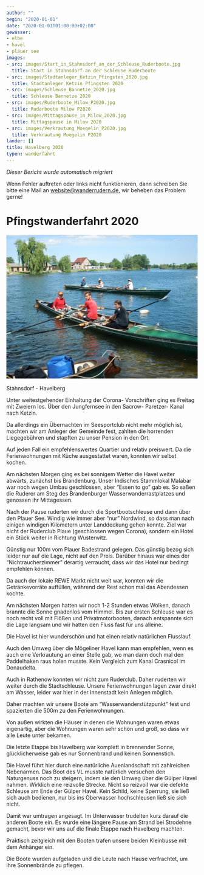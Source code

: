 ```yaml
---
author: ""
begin: "2020-01-01"
date: "2020-01-01T01:00:00+02:00"
gewässer:
- elbe
- havel
- plauer see
images:
- src: images/Start_in_Stahnsdorf_an_der_Schleuse_Ruderboote.jpg
  title: Start in Stahnsdorf an der Schleuse Ruderboote
- src: images/Stadtanleger_Ketzin_Pfingsten_2020.jpg
  title: Stadtanleger Ketzin Pfingsten 2020
- src: images/Schleuse_Bannetze_2020.jpg
  title: Schleuse Bannetze 2020
- src: images/Ruderboote_Milow_P2020.jpg
  title: Ruderboote Milow P2020
- src: images/Mittagspause_in_Milow_2020.jpg
  title: Mittagspause in Milow 2020
- src: images/Verkrautung_Moegelin_P2020.jpg
  title: Verkrautung Moegelin P2020
länder: []
title: Havelberg 2020
typen: wanderfahrt
---
```



*Dieser Bericht wurde automatisch migriert*

Wenn Fehler auftreten oder links nicht funktionieren, dann schreiben Sie bitte eine Mail an website@wanderrudern.de, wir beheben das Problem gerne!



# Pfingstwanderfahrt 2020

![Milow Ruderboote](./images/Ruderboote_Milow_P2020.jpg)

Stahnsdorf - Havelberg

Unter weitestgehender Einhaltung der Corona- Vorschriften ging es Freitag mit Zweiern los. Über den Jungfernsee in den Sacrow- Paretzer- Kanal nach Ketzin.

Da allerdings ein Übernachten im Seesportclub nicht mehr möglich ist, machten wir am Anleger der Gemeinde fest, zahlten die horrenden Liegegebühren und stapften zu unser Pension in den Ort.

Auf jeden Fall ein empfehlenswertes Quartier und relativ preiswert. Da die Ferienwohnungen mit Küche ausgestattet waren, konnten wir selbst kochen.

Am nächsten Morgen ging es bei sonnigem Wetter die Havel weiter abwärts, zunächst bis Brandenburg. Unser Indisches Stammlokal Malabar war noch wegen Umbau geschlossen, aber “Essen to go” gab es. So saßen die Ruderer am Steg des Brandenburger Wasserwanderrastplatzes und genossen ihr Mittagessen.

Nach der Pause ruderten wir durch die Sportbootschleuse und dann über den Plauer See. Windig wie immer aber “nur” Nordwind, so dass man nach einigen windigen Kilometern unter Landdeckung gehen konnte.
Ziel war nicht der Ruderclub Plaue (geschlossen wegen Corona), sondern ein Hotel ein Stück weiter in Richtung Wusterwitz.

Günstig nur 100m vom Plauer Badestrand gelegen. Das günstig bezog sich leider nur auf die Lage, nicht auf den Preis. Darüber hinaus war eines der “Nichtraucherzimmer” derartig verraucht, dass wir das Hotel nur bedingt empfehlen können.

Da auch der lokale REWE Markt nicht weit war, konnten wir die Getränkevorräte auffüllen, während der Rest schon mal das Abendessen kochte.

Am nächsten Morgen hatten wir noch 1-2 Stunden etwas Wolken, danach brannte die Sonne gnadenlos vom Himmel. Bis zur ersten Schleuse war es noch recht voll mit Flößen und Privatmotorbooten, danach entspannte sich die Lage langsam und wir hatten den Fluss fast für uns alleine.

Die Havel ist hier wunderschön und hat einen relativ natürlichen Flusslauf.

Auch den Umweg über die Mögeliner Havel kann man empfehlen, wenn es auch eine Verkrautung an einer Stelle gab, wo man dann doch mal den Paddelhaken raus holen musste. Kein Vergleich zum Kanal Crasnicol im Donaudelta.

Auch in Rathenow konnten wir nicht zum Ruderclub. Daher ruderten wir weiter durch die Stadtschleuse. Unsere Ferienwohnungen lagen zwar direkt am Wasser, leider war hier in der Innenstadt kein Anlegen möglich.

Daher machten wir unsere Boote am “Wasserwanderstützpunkt” fest und spazierten die 500m zu den Ferienwohnungen.

Von außen wirkten die Häuser in denen die Wohnungen waren etwas eigenartig, aber die Wohnungen waren sehr schön und groß, so dass wir alle Leute unter bekamen.

Die letzte Etappe bis Havelberg war komplett in brennender Sonne, glücklicherweise gab es nur Sonnenbrand und keinen Sonnenstich.

Die Havel führt hier durch eine natürliche Auenlandschaft mit zahlreichen Nebenarmen. Das Boot des VL musste natürlich versuchen den Naturgenuss noch zu steigern, indem sie den Umweg über die Gülper Havel nahmen. Wirklich eine reizvolle Strecke. Nicht so reizvoll war die defekte Schleuse am Ende der Gülper Havel. Kein Schild, keine Sperrung, sie ließ sich auch bedienen, nur bis ins Oberwasser hochschleusen ließ sie sich nicht.

Damit war umtragen angesagt. Im Unterwasser trudelten kurz darauf die anderen Boote ein. Es wurde eine längere Pause am Strand bei Strodehne gemacht, bevor wir uns auf die finale Etappe nach Havelberg machten.

Praktisch zeitgleich mit den Booten trafen unsere beiden Kleinbusse mit dem Anhänger ein.

Die Boote wurden aufgeladen und die Leute nach Hause verfrachtet, um ihre Sonnenbrände zu pflegen.
